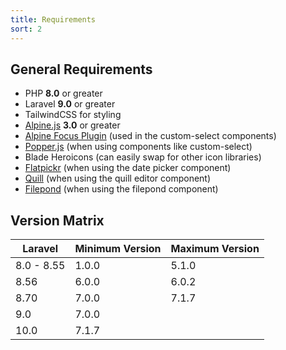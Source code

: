 ```yaml
---
title: Requirements
sort: 2
---
```


## General Requirements

-   PHP **8.0** or greater
-   Laravel **9.0** or greater
-   TailwindCSS for styling
-   [Alpine.js](https://alpinejs.dev/) **3.0** or greater
-   [Alpine Focus Plugin](https://alpinejs.dev/plugins/focus) (used in the custom-select components)
-   [Popper.js](https://popper.js.org/) (when using components like custom-select)
-   Blade Heroicons (can easily swap for other icon libraries)
-   [Flatpickr](https://flatpickr.js.org/) (when using the date picker component)
-   [Quill](https://quilljs.com/) (when using the quill editor component)
-   [Filepond](https://pqina.nl/filepond/) (when using the filepond component)

## Version Matrix

| Laravel    | Minimum Version | Maximum Version |
| ---------- | --------------- | --------------- |
| 8.0 - 8.55 | 1.0.0           | 5.1.0           |
| 8.56       | 6.0.0           | 6.0.2           |
| 8.70       | 7.0.0           | 7.1.7           |
| 9.0        | 7.0.0           |                 |
| 10.0       | 7.1.7           |                 |
